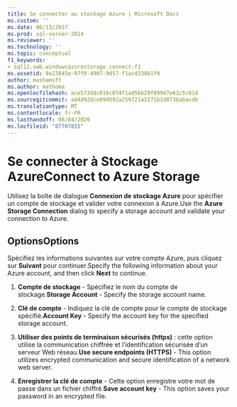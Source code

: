 ```yaml
---
title: Se connecter au stockage Azure | Microsoft Docs
ms.custom: ''
ms.date: 06/13/2017
ms.prod: sql-server-2014
ms.reviewer: ''
ms.technology: ''
ms.topic: conceptual
f1_keywords:
- sql12.swb.windowsazurestorage.connect.f1
ms.assetid: 8e23845e-97f0-4907-9d57-f1acd338b1f0
author: mashamsft
ms.author: mathoma
ms.openlocfilehash: ace573ddc016c074f1ad5bb29f099d7e62c5c81d
ms.sourcegitcommit: ad4d92dce894592a259721a1571b1d8736abacdb
ms.translationtype: MT
ms.contentlocale: fr-FR
ms.lasthandoff: 08/04/2020
ms.locfileid: "87707815"
---
```

# <a name="connect-to-azure-storage"></a><span data-ttu-id="d5549-102">Se connecter à Stockage Azure</span><span class="sxs-lookup"><span data-stu-id="d5549-102">Connect to Azure Storage</span></span>
  <span data-ttu-id="d5549-103">Utilisez la boîte de dialogue **Connexion de stockage Azure** pour spécifier un compte de stockage et valider votre connexion à Azure.</span><span class="sxs-lookup"><span data-stu-id="d5549-103">Use the **Azure Storage Connection** dialog to specify a storage account and validate your connection to Azure.</span></span>  
  
## <a name="options"></a><span data-ttu-id="d5549-104">Options</span><span class="sxs-lookup"><span data-stu-id="d5549-104">Options</span></span>  
 <span data-ttu-id="d5549-105">Spécifiez les informations suivantes sur votre compte Azure, puis cliquez sur **Suivant** pour continuer.</span><span class="sxs-lookup"><span data-stu-id="d5549-105">Specify the following information about your Azure account, and then click **Next** to continue.</span></span>  
  
1.  <span data-ttu-id="d5549-106">**Compte de stockage** - Spécifiez le nom du compte de stockage.</span><span class="sxs-lookup"><span data-stu-id="d5549-106">**Storage Account** - Specify the storage account name.</span></span>  
  
2.  <span data-ttu-id="d5549-107">**Clé de compte** - Indiquez la clé de compte pour le compte de stockage spécifié.</span><span class="sxs-lookup"><span data-stu-id="d5549-107">**Account Key** - Specify the account key for the specified storage account.</span></span>  
  
3.  <span data-ttu-id="d5549-108">**Utiliser des points de terminaison sécurisés (https)** : cette option utilise la communication chiffrée et l’identification sécurisée d’un serveur Web réseau.</span><span class="sxs-lookup"><span data-stu-id="d5549-108">**Use secure endpoints (HTTPS)** - This option utilizes encrypted communication and secure identification of a network web server.</span></span>  
  
4.  <span data-ttu-id="d5549-109">**Enregistrer la clé de compte** - Cette option enregistre votre mot de passe dans un fichier chiffré.</span><span class="sxs-lookup"><span data-stu-id="d5549-109">**Save account key** - This option saves your password in an encrypted file.</span></span>  
  
  
